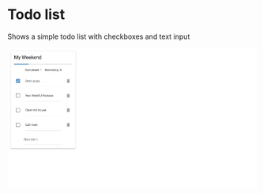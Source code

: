 # Todo list
Shows a simple todo list with checkboxes and text input

![Screenshot](screenshot.webp)
